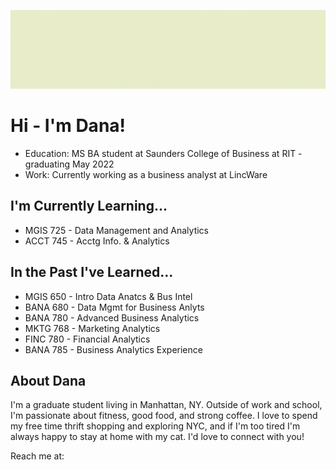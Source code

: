 ![Dana Medium Gif](https://github.com/danadivincenzo/danadivincenzo/blob/main/Dana%20Banner.gif)

<h1> Hi - I'm Dana!</h1>

* Education: MS BA student at Saunders College of Business at RIT - graduating May 2022
* Work: Currently working as a business analyst at LincWare

<h2> I'm Currently Learning... </h2>

* MGIS 725 - Data Management and Analytics
* ACCT 745 - Acctg Info. & Analytics

<h2> In the Past I've Learned... </h2>

* MGIS 650 - Intro Data Anatcs & Bus Intel
* BANA 680 - Data Mgmt for Business Anlyts
* BANA 780 - Advanced Business Analytics
* MKTG 768 - Marketing Analytics
* FINC 780 - Financial Analytics
* BANA 785 - Business Analytics Experience




<h2> About Dana </h2>
I'm a graduate student living in Manhattan, NY. Outside of work and school, I'm passionate about fitness, good food, and strong coffee. I love to spend my free time thrift shopping and exploring NYC, and if I'm too tired I'm always happy to stay at home with my cat. I'd love to connect with you!

Reach me at:
